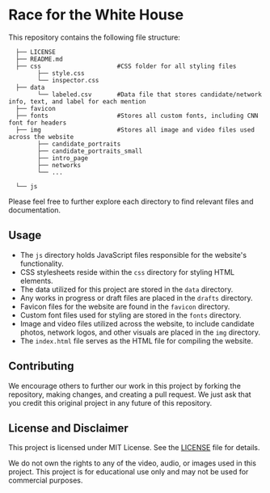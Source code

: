 # Race for the White House

This repository contains the following file structure:

      ├── LICENSE
      ├── README.md
      ├── css                     #CSS folder for all styling files
            ├── style.css
            └── inspector.css
      ├── data                       
            └── labeled.csv       #Data file that stores candidate/network info, text, and label for each mention
      ├── favicon                
      ├── fonts                   #Stores all custom fonts, including CNN font for headers
      ├── img                     #Stores all image and video files used across the website
            ├── candidate_portraits
            ├── candidate_portraits_small
            ├── intro_page
            ├── networks 
            └── ...   
            
      └── js

Please feel free to further explore each directory to find relevant files and documentation.

## Usage

- The `js` directory holds JavaScript files responsible for the website's functionality.
- CSS stylesheets reside within the `css` directory for styling HTML elements.
- The data utilized for this project are stored in the `data` directory.
- Any works in progress or draft files are placed in the `drafts` directory.
- Favicon files for the website are found in the `favicon` directory.
- Custom font files used for styling are stored in the `fonts` directory.
- Image and video files utilized across the website, to include candidate photos, network logos, and other visuals
are placed in the `img` directory.
- The `index.html` file serves as the HTML file for compiling the website.

## Contributing

We encourage others to further our work in this project by forking the repository, making changes, and creating a pull request. 
We just ask that you credit this original project in any future of this repository.

## License and Disclaimer

This project is licensed under MIT License. See the [LICENSE](LICENSE) file for details.

We do not own the rights to any of the video, audio, or images used in this project.
This project is for educational use only and may not be used for commercial purposes.
